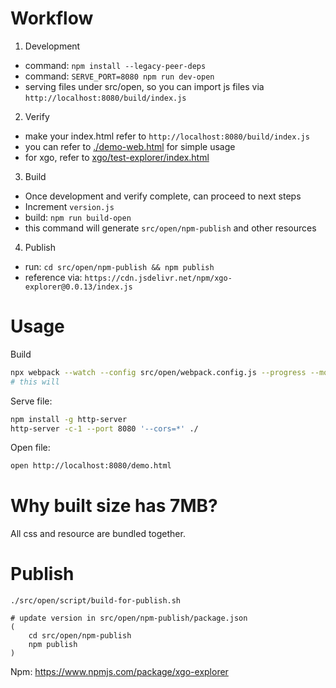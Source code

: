# Workflow
1. Development
 - command: `npm install --legacy-peer-deps`
 - command: `SERVE_PORT=8080 npm run dev-open`
 - serving files under src/open, so you can import js files via `http://localhost:8080/build/index.js`

2. Verify
 - make your index.html refer to `http://localhost:8080/build/index.js`
 - you can refer to [./demo-web.html](demo-web.html) for simple usage
 - for xgo, refer to [xgo/test-explorer/index.html](https://github.com/xhd2015/xgo/blob/master/cmd/xgo/test-explorer/index.html)

3. Build
 - Once development and verify complete, can proceed to next steps
 - Increment `version.js`
 - build: `npm run build-open`
 - this command will generate  `src/open/npm-publish` and other resources

4. Publish
 - run: `cd src/open/npm-publish && npm publish`
 - reference via: `https://cdn.jsdelivr.net/npm/xgo-explorer@0.0.13/index.js`

# Usage
Build
```sh
npx webpack --watch --config src/open/webpack.config.js --progress --mode=development
# this will 
```

Serve file:
```sh
npm install -g http-server
http-server -c-1 --port 8080 '--cors=*' ./
```

Open file:
```sh
open http://localhost:8080/demo.html
```

# Why built size has 7MB?
All css and resource are bundled together.

# Publish
```
./src/open/script/build-for-publish.sh

# update version in src/open/npm-publish/package.json
(
    cd src/open/npm-publish
    npm publish
)
```

Npm: https://www.npmjs.com/package/xgo-explorer